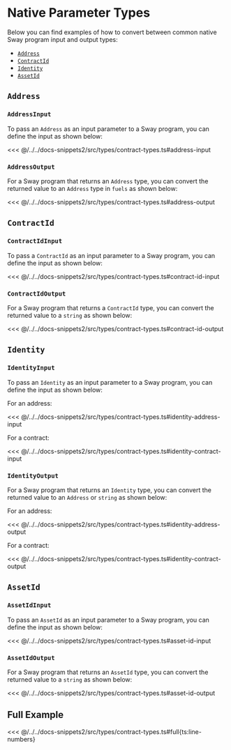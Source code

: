 # Native Parameter Types

Below you can find examples of how to convert between common native Sway program input and output types:

- [`Address`](#address)
- [`ContractId`](#contractid)
- [`Identity`](#identity)
- [`AssetId`](#assetid)

## `Address`

### `AddressInput`

To pass an `Address` as an input parameter to a Sway program, you can define the input as shown below:

<<< @/../../docs-snippets2/src/types/contract-types.ts#address-input

### `AddressOutput`

For a Sway program that returns an `Address` type, you can convert the returned value to an `Address` type in `fuels` as shown below:

<<< @/../../docs-snippets2/src/types/contract-types.ts#address-output

## `ContractId`

### `ContractIdInput`

To pass a `ContractId` as an input parameter to a Sway program, you can define the input as shown below:

<<< @/../../docs-snippets2/src/types/contract-types.ts#contract-id-input

### `ContractIdOutput`

For a Sway program that returns a `ContractId` type, you can convert the returned value to a `string` as shown below:

<<< @/../../docs-snippets2/src/types/contract-types.ts#contract-id-output

## `Identity`

### `IdentityInput`

To pass an `Identity` as an input parameter to a Sway program, you can define the input as shown below:

For an address:

<<< @/../../docs-snippets2/src/types/contract-types.ts#identity-address-input

For a contract:

<<< @/../../docs-snippets2/src/types/contract-types.ts#identity-contract-input

### `IdentityOutput`

For a Sway program that returns an `Identity` type, you can convert the returned value to an `Address` or `string` as shown below:

For an address:

<<< @/../../docs-snippets2/src/types/contract-types.ts#identity-address-output

For a contract:

<<< @/../../docs-snippets2/src/types/contract-types.ts#identity-contract-output

## `AssetId`

### `AssetIdInput`

To pass an `AssetId` as an input parameter to a Sway program, you can define the input as shown below:

<<< @/../../docs-snippets2/src/types/contract-types.ts#asset-id-input

### `AssetIdOutput`

For a Sway program that returns an `AssetId` type, you can convert the returned value to a `string` as shown below:

<<< @/../../docs-snippets2/src/types/contract-types.ts#asset-id-output

## Full Example

<<< @/../../docs-snippets2/src/types/contract-types.ts#full{ts:line-numbers}
